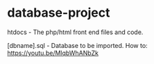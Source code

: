 # database-project
htdocs - The php/html front end files and code.

[dbname].sql - Database to be imported. How to: https://youtu.be/MlqbWhANbZk

